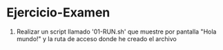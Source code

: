 # Ejercicio-Examen
1. Realizar un script llamado '01-RUN.sh' que muestre por pantalla "Hola mundo!"  y la ruta de acceso donde he creado el archivo
